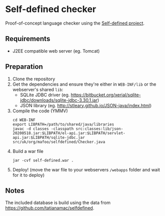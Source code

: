 Self-defined checker
====================

Proof-of-concept language checker using the [Self-defined project](https://www.selfdefined.app/).

Requirements
------------

* J2EE compatible web server (eg. Tomcat)

Preparation
-----------

1. Clone the repository
2. Get the dependencies and ensure they're either in `WEB-INF/lib` or the webserver's shared `lib`:
    * SQLite JDBC driver (eg. https://bitbucket.org/xerial/sqlite-jdbc/downloads/sqlite-jdbc-3.30.1.jar)
    * JSON library (eg. http://stleary.github.io/JSON-java/index.html)
3. Compile the code (YMMV)
    ```shell
    cd WEB-INF
    export LIBPATH=/path/to/shared/java/libraries
    javac -d classes -classpath src:classes:lib/json-20200518.jar:$LIBPATH/el-api.jar:$LIBPATH/servlet-api.jar:$LIBPATH/sqlite-jdbc.jar src/uk/org/mafoo/selfdefined/Checker.java
    ```
4. Build a war file
    ```shell
    jar -cvf self-defined.war .
    ```
5. Deploy! (move the war file to your webservers `/webapps` folder and wait for it to deploy)

Notes
-----

The included database is build using the data from https://github.com/tatianamac/selfdefined.
